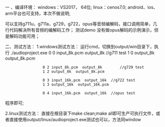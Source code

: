 一 、编译环境：
windows：VS2017， 64位;
linux：cenos7.0;
android、ios、arm平台也可支持，本次不做说明;

可以支持g711u，g711a，g729，g722，opus等音频编解码，接口调用简单，几行代码解决所有音频的编解码工作；
测试demo 没有做opus解码的示例演示，但是解码功能可用；

二、测试方法：
1.windows测试方法：
运行cmd，切换到output/win目录下，执行
			./audioproject.exe     0 0 input_8k.pcm  output_8k		//g711 test
					 1 0 output_8k  output_8k.pcm 

					 0 2 input_8k.pcm  output_8k		//g729 test
					 1 2 output_8k  output_8k.pcm  

					 0 3 input_16k.pcm  output_16k	//g722 test
					 1 3 output_16k  output_16k.pcm 

					 0 4 input_16k.pcm  output_16k	//opus test
程序即可;


2.linux测试方法：
直接在根目录下make clean;make all即可生产可执行文件，或者直接使用output/linux/audioproject.exe测试也可以，方法同window
